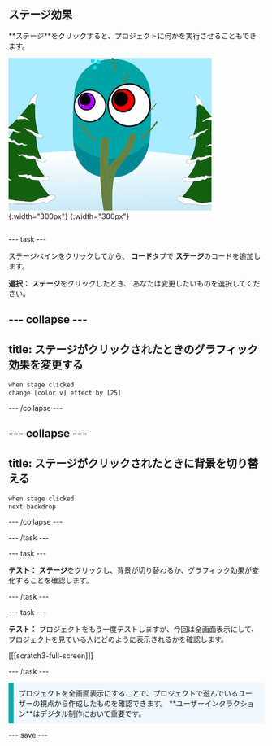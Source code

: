## ステージ効果

<div style="display: flex; flex-wrap: wrap">
<div style="flex-basis: 200px; flex-grow: 1; margin-right: 15px;">
**ステージ**をクリックすると、プロジェクトに何かを実行させることもできます。
</div>
<div>

![グラフィック効果のあるステージ]( images/stage-effects.png){:width="300px"} 
{:width="300px"}  

</div>
</div>

--- task ---

ステージペインをクリックしてから、 **コード**タブで **ステージ**のコードを追加します。

**選択：** **ステージ**をクリックしたとき、 あなたは変更したいものを選択してください。

--- collapse ---
---
title: ステージがクリックされたときのグラフィック効果を変更する
---

```blocks3
when stage clicked
change [color v] effect by [25]
```

--- /collapse ---

--- collapse ---
---
title: ステージがクリックされたときに背景を切り替える
---

```blocks3
when stage clicked
next backdrop
```

--- /collapse ---

--- /task ---

--- task ---

**テスト：** **ステージ**をクリックし、背景が切り替わるか、グラフィック効果が変化することを確認します。

--- /task ---

--- task ---

**テスト：** プロジェクトをもう一度テストしますが、今回は全画面表示にして、プロジェクトを見ている人にどのように表示されるかを確認します。

[[[scratch3-full-screen]]]

--- /task ---

<p style="border-left: solid; border-width:10px; border-color: #0faeb0; background-color: aliceblue; padding: 10px;">
プロジェクトを全画面表示にすることで、プロジェクトで遊んでいるユーザーの視点から作成したものを確認できます。 **ユーザーインタラクション**はデジタル制作において重要です。 
</p>

--- save ---
